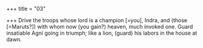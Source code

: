 +++
title = "03"

+++
Drive the troops whose lord is a champion [=you], Indra, and (those  [=Maruts?]) with whom now (you gain?) heaven, much invoked one.
Guard insatiable Agni going in triumph; like a lion, (guard) his labors in  the house at dawn.